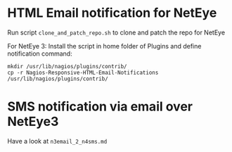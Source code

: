 
# HTML Email notification for NetEye

Run script `clone_and_patch_repo.sh` to clone and patch the repo for NetEye


For NetEye 3:
Install the script in home folder of Plugins and define notification command:

```
mkdir /usr/lib/nagios/plugins/contrib/
cp -r Nagios-Responsive-HTML-Email-Notifications /usr/lib/nagios/plugins/contrib/
```

# SMS notification via email over NetEye3

Have a look at `n3email_2_n4sms.md`
